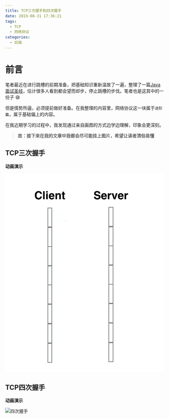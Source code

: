 ```yaml
---
title: TCP三次握手和四次握手
date: 2019-08-31 17:36:21
tags:
  - TCP
  - 网络协议
categories:
  - 后端
---
```


# 前言

笔者最近在进行跳槽的前期准备，把基础知识重新温故了一遍，整理了一篇[Java面试圣经](https://binchencoder.github.io/2019/08/28/Java%E9%9D%A2%E8%AF%95%E5%9C%A3%E7%BB%8F/#%E7%BD%91%E7%BB%9C)，估计很多人看到都会望而却步，停止跳槽的步伐。笔者也是这其中的一份子 😅

但是情势所逼，必须提前做好准备。在我整理的内容里，网络协议这一块属于`进阶篇`，属于基础偏上的内容。

在我近期学习的过程中，我发现通过亲自画图的方式边学边理解，印象会更深刻。

> **故：接下来在我的文章中我都会尽可能挂上图片，希望让读者清俗易懂**

## TCP三次握手

**动画演示**

![三次握手](./TCP三次握手和四次握手/三次握手.gif)

## TCP四次握手

**动画演示**

![四次握手](/home/chenbin/go_workspace/github-workspace/Hexo-code/source/_posts/TCP三次握手和四次握手/四次握手.gif)

